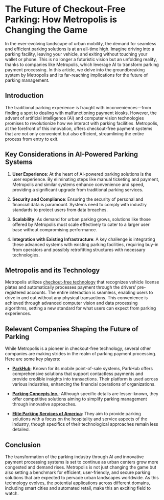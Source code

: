 # The Future of Checkout-Free Parking: How Metropolis is Changing the Game

In the ever-evolving landscape of urban mobility, the demand for seamless and efficient parking solutions is at an all-time high. Imagine driving into a parking facility, leaving your vehicle, and exiting without touching your wallet or phone. This is no longer a futuristic vision but an unfolding reality, thanks to companies like Metropolis, which leverage AI to transform parking payment processing. In this article, we delve into the groundbreaking system by Metropolis and its far-reaching implications for the future of parking management.

## Introduction

The traditional parking experience is fraught with inconveniences—from finding a spot to dealing with malfunctioning payment kiosks. However, the advent of artificial intelligence (AI) and computer vision technologies promises to revolutionize how we interact with parking facilities. Metropolis, at the forefront of this innovation, offers checkout-free payment systems that are not only convenient but also efficient, streamlining the entire process from entry to exit.

## Key Considerations in AI-Powered Parking Systems

1. **User Experience**: At the heart of AI-powered parking solutions is the user experience. By eliminating steps like manual ticketing and payment, Metropolis and similar systems enhance convenience and speed, providing a significant upgrade from traditional parking services.

2. **Security and Compliance**: Ensuring the security of personal and financial data is paramount. Systems need to comply with industry standards to protect users from data breaches.

3. **Scalability**: As demand for urban parking grows, solutions like those offered by Metropolis must scale effectively to cater to a larger user base without compromising performance.

4. **Integration with Existing Infrastructure**: A key challenge is integrating these advanced systems with existing parking facilities, requiring buy-in from operators and possibly retrofitting structures with necessary technologies.

## Metropolis and its Technology

Metropolis utilizes [checkout-free technology](/dir/metropolis) that recognizes vehicle license plates and automatically processes payment through the drivers’ pre-registered accounts. The entire interaction is seamless, enabling users to drive in and out without any physical transactions. This convenience is achieved through advanced computer vision and data processing algorithms, setting a new standard for what users can expect from parking experiences.

## Relevant Companies Shaping the Future of Parking

While Metropolis is a pioneer in checkout-free technology, several other companies are making strides in the realm of parking payment processing. Here are some key players:

- **[ParkHub](/dir/parkhub)**: Known for its mobile point-of-sale systems, ParkHub offers comprehensive solutions that support contactless payments and provide credible insights into transactions. Their platform is used across various industries, enhancing the financial operations of organizations.

- **[Parking Concepts Inc.](/dir/parking_concepts_inc)**: Although specific details are lesser-known, they offer competitive solutions aiming to simplify parking management through innovative approaches.

- **[Elite Parking Services of America](/dir/elite_parking_services_of_america)**: They aim to provide parking solutions with a focus on the hospitality and service aspects of the industry, though specifics of their technological approaches remain less detailed.

## Conclusion

The transformation of the parking industry through AI and innovative payment processing systems is set to continue as urban centers grow more congested and demand rises. Metropolis is not just changing the game but also setting a benchmark for efficient, user-friendly, and secure parking solutions that are expected to pervade urban landscapes worldwide. As this technology evolves, the potential applications across different domains, including smart cities and automated retail, make this an exciting field to watch.